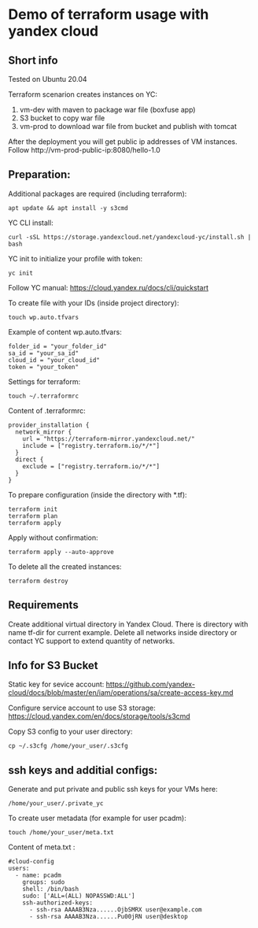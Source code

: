 Demo of terraform usage with yandex cloud
=========

Short info
------------

Tested on Ubuntu 20.04

Terraform scenarion creates instances on YC:
1) vm-dev with maven to package war file (boxfuse app)
2) S3 bucket to copy war file
3) vm-prod to download war file from bucket and publish with tomcat

After the deployment you will get public ip addresses of VM instances.
Follow http://vm-prod-public-ip:8080/hello-1.0

Preparation:
------------

Additional packages are required (including terraform):

```
apt update && apt install -y s3cmd
```

YC CLI install:
```
curl -sSL https://storage.yandexcloud.net/yandexcloud-yc/install.sh | bash
```

YC init to initialize your profile with token:
```
yc init
```
Follow YC manual: https://cloud.yandex.ru/docs/cli/quickstart

To create file with your IDs (inside project directory):
```
touch wp.auto.tfvars
```
Example of content wp.auto.tfvars:
```
folder_id = "your_folder_id"
sa_id = "your_sa_id"
cloud_id = "your_cloud_id"
token = "your_token"
```

Settings for terraform:
```
touch ~/.terraformrc
```
Content of .terraformrc:
```
provider_installation {
  network_mirror {
    url = "https://terraform-mirror.yandexcloud.net/"
    include = ["registry.terraform.io/*/*"]
  }
  direct {
    exclude = ["registry.terraform.io/*/*"]
  }
}
```

To prepare configuration (inside the directory with *.tf):
```
terraform init
terraform plan
terraform apply
```

Apply without confirmation:
```
terraform apply --auto-approve
```

To delete all the created instances:

```
terraform destroy
```

Requirements
------------

Create additional virtual directory in Yandex Cloud. 
There is directory with name tf-dir for current example.
Delete all networks inside directory or contact YC support to extend quantity of networks.

Info for S3 Bucket
------------------

Static key for sevice account:
https://github.com/yandex-cloud/docs/blob/master/en/iam/operations/sa/create-access-key.md

Configure service account to use S3 storage:
https://cloud.yandex.com/en/docs/storage/tools/s3cmd

Copy S3 config to your user directory:
```
cp ~/.s3cfg /home/your_user/.s3cfg
```

ssh keys and additial configs:
-----------------------------

Generate and put private and public ssh keys for your VMs here:
```
/home/your_user/.private_yc
```

To create user metadata (for example for user pcadm):
```
touch /home/your_user/meta.txt
```

Content of meta.txt :
```
#cloud-config
users:
  - name: pcadm
    groups: sudo
    shell: /bin/bash
    sudo: ['ALL=(ALL) NOPASSWD:ALL']
    ssh-authorized-keys:
      - ssh-rsa AAAAB3Nza......OjbSMRX user@example.com
      - ssh-rsa AAAAB3Nza......Pu00jRN user@desktop
```

